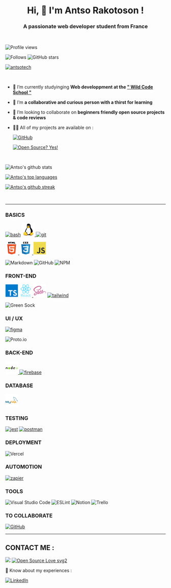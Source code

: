 
<h1 align="center">Hi, 👋 I'm Antso Rakotoson !</h1>
<h3 align="center">A passionate web developer student from France</h3>
<br>

![Profile views](https://gpvc.arturio.dev/AntsoTech)

![Follows](https://img.shields.io/github/followers/AntsoTech.svg?style=social&label=Follow&maxAge=2592000)
![GitHub stars](https://img.shields.io/github/stars/AntsoTech?style=social)


<p align="left"> <a href="https://github.com/ryo-ma/github-profile-trophy"><img src="https://github-profile-trophy.vercel.app/?username=AntsoTech" alt="antsotech" /></a></p>
<br>

- 🔭 I’m currently studyinging **Web developpment at the <a href="https://www.wildcodeschool.com/en-GB" target="blank">" Wild Code School "</a>**

- 🌱 I’m **a collaborative and curious person with a thirst for learning**

- 👯 I’m looking to collaborate on **beginners friendly open source projects & code reviews**

- 👨‍💻 All of my projects are available on :

  [![GitHub](https://img.shields.io/badge/GitHub-100000?style=for-the-badge&logo=github&logoColor=white)](https://github.com/AntsoTech)

  [![Open Source? Yes!](https://badgen.net/badge/Open%20Source%20%3F/Yes%21/blue?icon=github)](https://github.com/AntsoTech?tab=repositories)

<br>

![Antso's github stats](https://github-readme-stats.vercel.app/api?username=AntsoTech&theme=blue-green)

[![Antso's top languages](https://github-readme-stats.vercel.app/api/top-langs/?username=AntsoTech&theme=blue-green)](https://github.com/AntsoTech/AntsoTech)

[![Antso's github streak](https://github-readme-streak-stats.herokuapp.com/?user=AntsoTech&theme=blue-green)](https://github.com/AntsoTech/AntsoTech)

<br> <hr>

<h3>BASICS</h3>
<p align="left"> <a href="https://www.gnu.org/software/bash/" target="_blank" rel="noreferrer"> <img src="https://www.vectorlogo.zone/logos/gnu_bash/gnu_bash-icon.svg" alt="bash" width="40" height="40"/></a> 
 <a href="https://www.linux.org/" target="_blank" rel="noreferrer"> <img src="https://raw.githubusercontent.com/devicons/devicon/master/icons/linux/linux-original.svg" alt="linux" width="40" height="40"/> </a> 
<a href="https://git-scm.com/" target="_blank" rel="noreferrer"> <img src="https://www.vectorlogo.zone/logos/git-scm/git-scm-icon.svg" alt="git" width="40" height="40"/></a>

<a href="https://www.w3.org/html/" target="_blank" rel="noreferrer"> <img src="https://raw.githubusercontent.com/devicons/devicon/master/icons/html5/html5-original-wordmark.svg" alt="html5" width="40" height="40"/> </a>
<a href="https://www.w3schools.com/css/" target="_blank" rel="noreferrer"> <img src="https://raw.githubusercontent.com/devicons/devicon/master/icons/css3/css3-original-wordmark.svg" alt="css3" width="40" height="40"/> </a> 
<a href="https://developer.mozilla.org/en-US/docs/Web/JavaScript" target="_blank" rel="noreferrer"> <img src="https://raw.githubusercontent.com/devicons/devicon/master/icons/javascript/javascript-original.svg" alt="javascript" width="40" height="40"/> </a>

![Markdown](https://img.shields.io/badge/markdown-%23000000.svg?style=for-the-badge&logo=markdown&logoColor=white)
![GitHub](https://img.shields.io/badge/github-%23121011.svg?style=for-the-badge&logo=github&logoColor=white)
![NPM](https://img.shields.io/badge/NPM-%23000000.svg?style=for-the-badge&logo=npm&logoColor=white)

<h3>FRONT-END</h3>
<a href="https://www.typescriptlang.org/" target="_blank" rel="noreferrer"> <img src="https://raw.githubusercontent.com/devicons/devicon/master/icons/typescript/typescript-original.svg" alt="typescript" width="40" height="40"/></a>
<a href="https://reactjs.org/" target="_blank" rel="noreferrer"> <img src="https://raw.githubusercontent.com/devicons/devicon/master/icons/react/react-original-wordmark.svg" alt="react" width="40" height="40"/> </a>
<a href="https://sass-lang.com" target="_blank" rel="noreferrer"> <img src="https://raw.githubusercontent.com/devicons/devicon/master/icons/sass/sass-original.svg" alt="sass" width="40" height="40"/></a>
<a href="https://tailwindcss.com/" target="_blank" rel="noreferrer"> <img src="https://www.vectorlogo.zone/logos/tailwindcss/tailwindcss-icon.svg" alt="tailwind" width="40" height="40"/></a>

![Green Sock](https://img.shields.io/badge/green%20sock-88CE02?style=for-the-badge&logo=greensock&logoColor=white)

<h3>UI / UX</h3>
<a href="https://www.figma.com/" target="_blank" rel="noreferrer"> <img src="https://www.vectorlogo.zone/logos/figma/figma-icon.svg" alt="figma" width="40" height="40"/></a>

![Proto.io](https://img.shields.io/badge/Proto.io-161637?style=for-the-badge&logo=proto.io&logoColor=00e5ff)

<h3>BACK-END</h3>
<a href="https://nodejs.org" target="_blank" rel="noreferrer"> <img src="https://raw.githubusercontent.com/devicons/devicon/master/icons/nodejs/nodejs-original-wordmark.svg" alt="nodejs" width="40" height="40"/> </a> 
</a> <a href="https://firebase.google.com/" target="_blank" rel="noreferrer"> <img src="https://www.vectorlogo.zone/logos/firebase/firebase-icon.svg" alt="firebase" width="40" height="40"/></a>

<h3>DATABASE</h3>
<a href="https://www.mysql.com/" target="_blank" rel="noreferrer"> <img src="https://raw.githubusercontent.com/devicons/devicon/master/icons/mysql/mysql-original-wordmark.svg" alt="mysql" width="40" height="40"/></a>

<h3>TESTING</h3>
<a href="https://jestjs.io" target="_blank" rel="noreferrer"> <img src="https://www.vectorlogo.zone/logos/jestjsio/jestjsio-icon.svg" alt="jest" width="40" height="40"/></a>
<a href="https://postman.com" target="_blank" rel="noreferrer"> <img src="https://www.vectorlogo.zone/logos/getpostman/getpostman-icon.svg" alt="postman" width="40" height="40"/></a>

<h3>DEPLOYMENT</h3>

![Vercel](https://img.shields.io/badge/vercel-%23000000.svg?style=for-the-badge&logo=vercel&logoColor=white)

<h3>AUTOMOTION</h3>
<a href="https://zapier.com" target="_blank" rel="noreferrer"> <img src="https://www.vectorlogo.zone/logos/zapier/zapier-icon.svg" alt="zapier" width="40" height="40"/></a>

<h3>TOOLS</h3>

![Visual Studio Code](https://img.shields.io/badge/Visual%20Studio%20Code-0078d7.svg?style=for-the-badge&logo=visual-studio-code&logoColor=white)
![ESLint](https://img.shields.io/badge/ESLint-4B3263?style=for-the-badge&logo=eslint&logoColor=white)
![Notion](https://img.shields.io/badge/Notion-%23000000.svg?style=for-the-badge&logo=notion&logoColor=white)
![Trello](https://img.shields.io/badge/Trello-%23026AA7.svg?style=for-the-badge&logo=Trello&logoColor=white)

<h3>TO COLLABORATE</h3>

[![GitHub](https://img.shields.io/badge/GitHub-100000?style=for-the-badge&logo=github&logoColor=white)](https://github.com/AntsoTech)

<hr>

<h2 align="left">CONTACT ME :</h2> 

  ![](https://img.shields.io/badge/Ask%20me-anything-1abc9c.svg)
[![Open Source Love svg2](https://badges.frapsoft.com/os/v2/open-source.svg?v=103)](https://github.com/AntsoTech?tab=repositories)

📄 Know about my experiences :

[![LinkedIn](https://img.shields.io/badge/linkedin-%230077B5.svg?style=for-the-badge&logo=linkedin&logoColor=white)](https://www.linkedin.com/in/arakotoson/)
